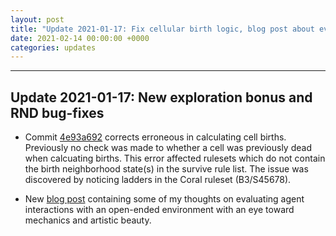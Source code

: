 ```yaml
---
layout: post
title: "Update 2021-01-17: Fix cellular birth logic, blog post about evaluation in open-endedness." 
date: 2021-02-14 00:00:00 +0000
categories: updates
---
```


------
## Update 2021-01-17: New exploration bonus and RND bug-fixes

* Commit [4e93a692](https://github.com/riveSunder/carle/commit/4e93a692860817e011e22baed6d96904b7460dcc) corrects erroneous in calculating cell births. Previously no check was made to whether a cell was previously dead when calcuating births. This error affected rulesets which do not contain the birth neighborhood state(s) in the survive rule list. The issue was discovered by noticing ladders in the Coral ruleset (B3/S45678).

* New [blog post](https://rivesunder.github.io/cellular_automata/carle/2021/02/12/open_ended_eval.html) containing some of my thoughts on evaluating agent interactions with an open-ended environment with an eye toward mechanics and artistic beauty. 
